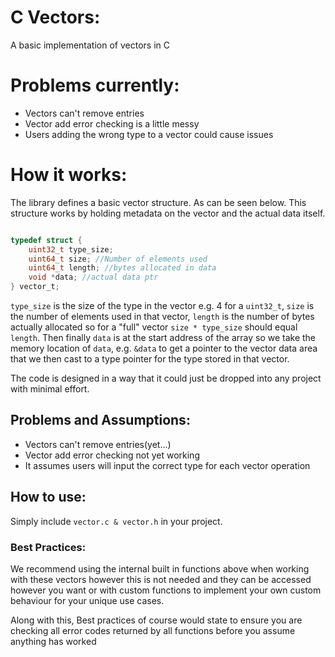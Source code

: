 # C Vectors:

A basic implementation of vectors in C

# Problems currently:
- Vectors can't remove entries 
- Vector add error checking is a little messy
- Users adding the wrong type to a vector could cause issues

# How it works:
The library defines a basic vector structure. As can be seen below. This structure works by holding metadata on the vector and the actual data itself.
```c 

typedef struct {
    uint32_t type_size; 
    uint64_t size; //Number of elements used 
    uint64_t length; //bytes allocated in data 
    void *data; //actual data ptr 
} vector_t;
```
`type_size` is the size of the type in the vector e.g. 4 for a `uint32_t`, `size` is the number of elements used in that vector, `length` is the number of bytes actually allocated so for a "full" vector `size * type_size` should equal `length`. Then finally `data` is at the start address of the array so we take the memory location of `data`, e.g. `&data` to get a pointer to the vector data area that we then cast to a type pointer for the type stored in that vector. 

The code is designed in a way that it could just be dropped into any project with minimal effort.

## Problems and Assumptions:
- Vectors can't remove entries(yet...)
- Vector add error checking not yet working 
- It assumes users will input the correct type for each vector operation 

## How to use:
Simply include `vector.c & vector.h` in your project.

### Best Practices: 
We recommend using the internal built in functions above when working with these vectors however this is not needed and they can be accessed however you want or with custom functions to implement your own custom behaviour for your unique use cases.

Along with this, Best practices of course would state to ensure you are checking all error codes returned by all functions before you assume anything has worked 
